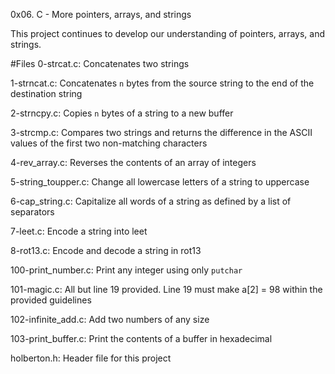 0x06. C - More pointers, arrays, and strings

This project continues to develop our understanding of pointers, arrays, and strings.

#Files
0-strcat.c:
Concatenates two strings

1-strncat.c:
Concatenates `n` bytes from the source string to the end of the destination string

2-strncpy.c:
Copies `n` bytes of a string to a new buffer

3-strcmp.c:
Compares two strings and returns the difference in the ASCII values of the first two non-matching characters

4-rev_array.c:
Reverses the contents of an array of integers

5-string_toupper.c:
Change all lowercase letters of a string to uppercase

6-cap_string.c:
Capitalize all words of a string as defined by a list of separators

7-leet.c:
Encode a string into leet

8-rot13.c:
Encode and decode a string in rot13

100-print_number.c:
Print any integer using only `putchar`

101-magic.c:
All but line 19 provided. Line 19 must make a[2] = 98 within the provided guidelines

102-infinite_add.c:
Add two numbers of any size

103-print_buffer.c:
Print the contents of a buffer in hexadecimal

holberton.h:
Header file for this project